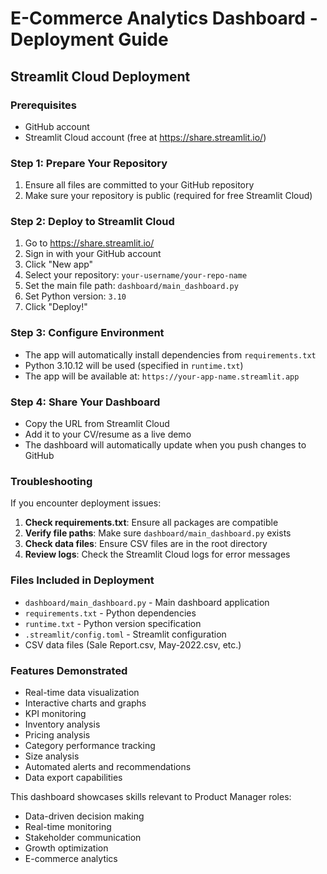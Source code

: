 # E-Commerce Analytics Dashboard - Deployment Guide

## Streamlit Cloud Deployment

### Prerequisites
- GitHub account
- Streamlit Cloud account (free at https://share.streamlit.io/)

### Step 1: Prepare Your Repository
1. Ensure all files are committed to your GitHub repository
2. Make sure your repository is public (required for free Streamlit Cloud)

### Step 2: Deploy to Streamlit Cloud
1. Go to https://share.streamlit.io/
2. Sign in with your GitHub account
3. Click "New app"
4. Select your repository: `your-username/your-repo-name`
5. Set the main file path: `dashboard/main_dashboard.py`
6. Set Python version: `3.10`
7. Click "Deploy!"

### Step 3: Configure Environment
- The app will automatically install dependencies from `requirements.txt`
- Python 3.10.12 will be used (specified in `runtime.txt`)
- The app will be available at: `https://your-app-name.streamlit.app`

### Step 4: Share Your Dashboard
- Copy the URL from Streamlit Cloud
- Add it to your CV/resume as a live demo
- The dashboard will automatically update when you push changes to GitHub

### Troubleshooting
If you encounter deployment issues:

1. **Check requirements.txt**: Ensure all packages are compatible
2. **Verify file paths**: Make sure `dashboard/main_dashboard.py` exists
3. **Check data files**: Ensure CSV files are in the root directory
4. **Review logs**: Check the Streamlit Cloud logs for error messages

### Files Included in Deployment
- `dashboard/main_dashboard.py` - Main dashboard application
- `requirements.txt` - Python dependencies
- `runtime.txt` - Python version specification
- `.streamlit/config.toml` - Streamlit configuration
- CSV data files (Sale Report.csv, May-2022.csv, etc.)

### Features Demonstrated
- Real-time data visualization
- Interactive charts and graphs
- KPI monitoring
- Inventory analysis
- Pricing analysis
- Category performance tracking
- Size analysis
- Automated alerts and recommendations
- Data export capabilities

This dashboard showcases skills relevant to Product Manager roles:
- Data-driven decision making
- Real-time monitoring
- Stakeholder communication
- Growth optimization
- E-commerce analytics 